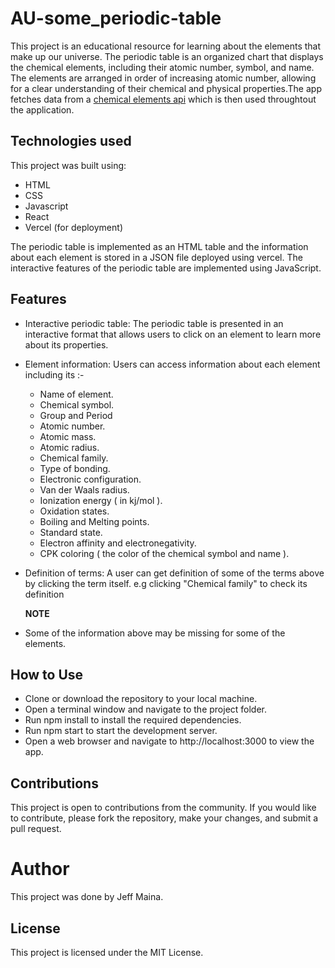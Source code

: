 # AU-some_periodic-table

This project is an educational resource for learning about the elements that make up our universe. The periodic table is an organized chart that displays the chemical elements, including their atomic number, symbol, and name. The elements are arranged in order of increasing atomic number, allowing for a clear understanding of their chemical and physical properties.The app fetches data from a <a href="https://api.npoint.io/de68b6bf88b29ffe56f5" target = "_blank">chemical elements api</a> which is then used throughtout the application.

## Technologies used

This project was built using:
- HTML
- CSS
- Javascript
- React
- Vercel (for deployment)

The periodic table is implemented as an HTML table and the information about each element is stored in a JSON file deployed using vercel. The interactive features of the periodic table are implemented using JavaScript.

## Features
- Interactive periodic table: The periodic table is presented in an interactive format that allows users to click on an element to learn more about its properties.
- Element information: Users can access information about each element including its :-
    - Name of element.
    - Chemical symbol.
    - Group and Period
    - Atomic number.
    - Atomic mass.
    - Atomic radius.
    - Chemical family.
    - Type of bonding.
    - Electronic configuration.
    - Van der Waals radius.
    - Ionization energy ( in kj/mol ).
    - Oxidation states.
    - Boiling and Melting points.
    - Standard state.
    - Electron affinity and electronegativity.
    - CPK coloring ( the color of the chemical symbol and name ).
- Definition of terms: A user can get definition of some of the terms above by clicking the term itself.
  e.g clicking "Chemical family" to check its definition
  
  <b>NOTE</b>
- Some of the information above may be missing for some of the elements.

## How to Use
- Clone or download the repository to your local machine.
- Open a terminal window and navigate to the project folder.
- Run npm install to install the required dependencies.
- Run npm start to start the development server.
- Open a web browser and navigate to http://localhost:3000 to view the app.

## Contributions
This project is open to contributions from the community. If you would like to contribute, please fork the repository, make your changes, and submit a pull request.

# Author
This project was done by 
Jeff Maina.

## License
This project is licensed under the MIT License.
